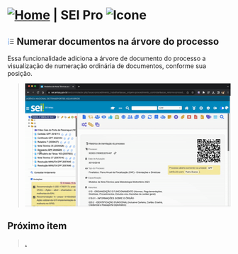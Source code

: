 # [![Home](../img/home.png)](../) |  SEI Pro ![Icone](../img/icon-32.png)

## ![SEI Pro Numerar documentos](../img/icon-numerardocsarvore.png) Numerar documentos na árvore do processo

Essa funcionalidade adiciona a árvore de documento do processo a visualização de numeração ordinária de documentos, conforme sua posição.

> ![Tela Numerar documentos](../img/tela-numerardocsarvore.gif)

## Próximo item

> [.](../pages/.md)

